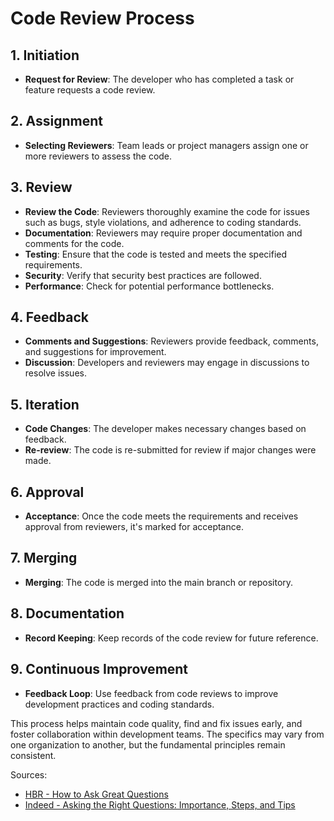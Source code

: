 # Code Review Process

## 1. Initiation

- **Request for Review**: The developer who has completed a task or feature requests a code review.

## 2. Assignment

- **Selecting Reviewers**: Team leads or project managers assign one or more reviewers to assess the code.

## 3. Review

- **Review the Code**: Reviewers thoroughly examine the code for issues such as bugs, style violations, and adherence to coding standards.
- **Documentation**: Reviewers may require proper documentation and comments for the code.
- **Testing**: Ensure that the code is tested and meets the specified requirements.
- **Security**: Verify that security best practices are followed.
- **Performance**: Check for potential performance bottlenecks.

## 4. Feedback

- **Comments and Suggestions**: Reviewers provide feedback, comments, and suggestions for improvement.
- **Discussion**: Developers and reviewers may engage in discussions to resolve issues.

## 5. Iteration

- **Code Changes**: The developer makes necessary changes based on feedback.
- **Re-review**: The code is re-submitted for review if major changes were made.

## 6. Approval

- **Acceptance**: Once the code meets the requirements and receives approval from reviewers, it's marked for acceptance.

## 7. Merging

- **Merging**: The code is merged into the main branch or repository.

## 8. Documentation

- **Record Keeping**: Keep records of the code review for future reference.

## 9. Continuous Improvement

- **Feedback Loop**: Use feedback from code reviews to improve development practices and coding standards.

This process helps maintain code quality, find and fix issues early, and foster collaboration within development teams. The specifics may vary from one organization to another, but the fundamental principles remain consistent.

Sources:
- [HBR - How to Ask Great Questions](https://hbr.org/2018/05/the-surprising-power-of-questions)
- [Indeed - Asking the Right Questions: Importance, Steps, and Tips](https://www.indeed.com/career-advice/career-development/asking-the-right-questions)